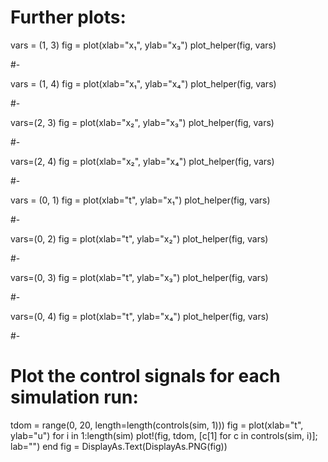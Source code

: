 # Further plots:

vars = (1, 3)
fig = plot(xlab="x₁", ylab="x₃")
plot_helper(fig, vars)

#-

vars = (1, 4)
fig = plot(xlab="x₁", ylab="x₄")
plot_helper(fig, vars)

#-

vars=(2, 3)
fig = plot(xlab="x₂", ylab="x₃")
plot_helper(fig, vars)

#-

vars=(2, 4)
fig = plot(xlab="x₂", ylab="x₄")
plot_helper(fig, vars)

#-

vars = (0, 1)
fig = plot(xlab="t", ylab="x₁")
plot_helper(fig, vars)

#-

vars=(0, 2)
fig = plot(xlab="t", ylab="x₂")
plot_helper(fig, vars)

#-

vars=(0, 3)
fig = plot(xlab="t", ylab="x₃")
plot_helper(fig, vars)

#-

vars=(0, 4)
fig = plot(xlab="t", ylab="x₄")
plot_helper(fig, vars)

#-

# Plot the control signals for each simulation run:

tdom = range(0, 20, length=length(controls(sim, 1)))
fig = plot(xlab="t", ylab="u")
for i in 1:length(sim)
    plot!(fig, tdom, [c[1] for c in controls(sim, i)]; lab="")
end
fig = DisplayAs.Text(DisplayAs.PNG(fig))
